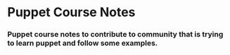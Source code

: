 # Puppet Course Notes
### Puppet course notes to contribute to community that is trying to learn puppet and follow some examples.
